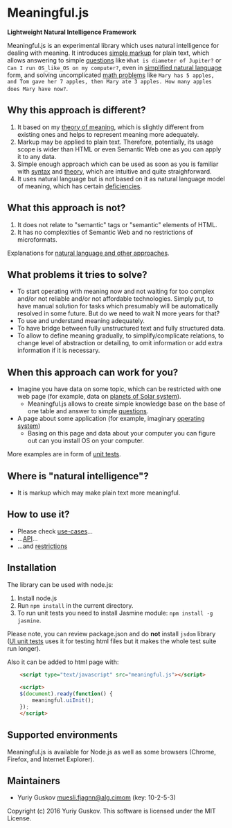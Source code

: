 Meaningful.js
=============

**Lightweight Natural Intelligence Framework**

Meaningful.js is an experimental library which uses natural intelligence for dealing with meaning.
It introduces [simple markup](doc/syntax.md) for plain text, which allows answering to simple [questions](doc/questions.md) like `What is diameter of Jupiter?` or `Can I run OS_like_OS on my computer?`,  even in [simplified natural language](nl-questions.md) form, and solving uncomplicated [math problems](doc/execution.md) like `Mary has 5 apples, and Tom gave her 7 apples, then Mary ate 3 apples. How many apples does Mary have now?`.

Why this approach is different?
-------------------------------

1. It based on my [theory of meaning](doc/meaning.md), which is slightly different from existing ones and helps to represent meaning more adequately.
2. Markup may be applied to plain text. Therefore, potentially, its usage scope is wider than HTML or even Semantic Web one as you can apply it to any data.
3. Simple enough approach which can be used as soon as you is familiar with [syntax](doc/syntax.md) and [theory](doc/meaning.md), which are intuitive and quite straighforward.
4. It uses natural language but is not based on it as natural language model of meaning, which has certain [deficiencies](doc/meaning.md#language).

What this approach is not?
--------------------------

1. It does not relate to "semantic" tags or "semantic" elements of HTML.
2. It has no complexities of Semantic Web and no restrictions of microformats.

Explanations for [natural language and other approaches](doc/others.md).

What problems it tries to solve?
--------------------------------

* To start operating with meaning now and not waiting for too complex and/or not reliable and/or not affordable technologies. Simply put, to have manual solution for tasks which presumably will be automatically resolved in some future. But do we need to wait N more years for that?
* To use and understand meaning adequately.
* To have bridge between fully unstructured text and fully structured data.
* To allow to define meaning gradually, to simplify/complicate relations, to change level of abstraction or detailing, to omit information or add extra information if it is necessary.

When this approach can work for you?
------------------------------------

* Imagine you have data on some topic, which can be restricted with one web page (for example, data on [planets of Solar system](planets.html)).
   * Meaningful.js allows to create simple knowledge base on the base of one table and answer to simple [questions](doc/questions.md).
* A page about some application (for example, imaginary [operating system](operating-system.html))
   * Basing on this page and data about your computer you can figure out can you install OS on your computer.

More examples are in form of [unit tests](spec).
   
Where is "natural intelligence"?
--------------------------------

* It is markup which may make plain text more meaningful.

How to use it?
--------------

* Please check [use-cases](doc/use-cases.md)...
* ...[API](doc/api.md)...
* ...and [restrictions](doc/restrictions.md)

## Installation

The library can be used with node.js:

1. Install node.js
2. Run `npm install` in the current directory.
3. To run unit tests you need to install Jasmine module: `npm install -g jasmine`.

Please note, you can review package.json and do **not** install `jsdom` library ([UI unit tests](spec/meaning-ui-spec.js) uses it for testing html files but it makes the whole test suite run longer).

Also it can be added to html page with:

```html
	<script type="text/javascript" src="meaningful.js"></script>
	
	<script>
	$(document).ready(function() {
		meaningful.uiInit();
	});
	</script>
```

## Supported environments

Meaningful.js is available for Node.js as well as some browsers (Chrome, Firefox, and Internet Explorer).

## Maintainers

* Yuriy Guskov <muesli.fjagnn@alg.cimom> (key: 10-2-5-3)

Copyright (c) 2016 Yuriy Guskov. This software is licensed under the MIT License.
